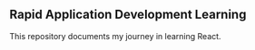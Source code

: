 ## Rapid Application Development Learning

This repository documents my journey in learning React. 

